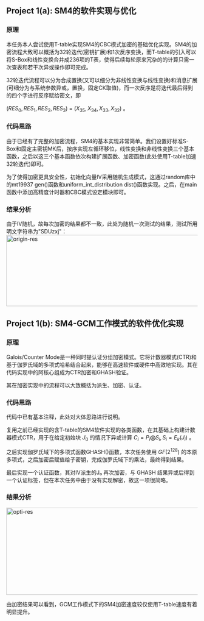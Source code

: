 ## Project 1(a): SM4的软件实现与优化
### 原理
本任务本人尝试使用T-table实现SM4的CBC模式加密的基础优化实现。SM4的加密流程大致可以概括为32轮迭代(密钥扩展)和1次反序变换，而T-table的引入可以将S-Box和线性变换合并成236项的T表，使得后续每轮原来冗杂的的计算只需一次查表和若干次异或操作即可完成。

32轮迭代流程可以分为合成置换(又可以细分为非线性变换与线性变换)和消息扩展(可细分为与系统参数异或，置换，固定CK取值)，而一次反序是将迭代最后得到的四个字进行反序赋给密文，即 

$(RES_{0},RES_{1},RES_{2},RES_{3})$ = $(X_{35},X_{34},X_{33},X_{32})$ 。
### 代码思路
由于已经有了完整的加密流程，SM4的基本实现非常简单。我们设置好标准S-Box和固定主密钥MK后，按序实现左循环移位，线性变换和非线性变换三个基本函数，之后以这三个基本函数依次构建扩展函数、加密函数(此处使用T-table加速32轮迭代)即可。

为了使得加密更具安全性，初始化向量IV采用随机生成模式，这通过random库中的mt19937 gen()函数和uniform_int_distribution<int> dist()函数实现。之后，在main函数中添加高精度计时器和CBC模式设定模块即可。
### 结果分析
由于IV随机，故每次加密的结果都不一致，此处为随机一次测试的结果，测试所用明文字符串为"SDUzxj"：
<img width="666" height="187" alt="origin-res" src="https://github.com/user-attachments/assets/42f60fb5-8235-463a-b1dd-a99397ebe734" />

## Project 1(b): SM4-GCM工作模式的软件优化实现
### 原理
Galois/Counter Mode是一种同时提认证分组加密模式。它将计数器模式(CTR)和基于伽罗氏域的多项式哈希结合起来，能够在高速软件或硬件中高效地实现。其在代码实现中的阿核心组成为CTR加密和GHASH验证。

其在加密实现中的流程可以大致概括为派生、加密、认证。
### 代码思路
代码中已有基本注释，此处对大体思路进行说明。

复用之前已经实现的含T-table的SM4软件实现的各类函数，在其基础上构建计数器模式CTR，用于在给定初始块 $J_{0}$ 的情况下异或计算 $C_{i}=P_{i} \bigoplus S_{i}, S_{i}=E_{k}(J_{i})$ 。

之后实现伽罗氏域下的多项式函数GHASH()函数，本次任务使用 $GF(2^{128})$ 的本原多项式，之后加密后赋值给子密钥，完成伽罗氏域下的乘法，最终得到结果。

最后实现一个认证函数，其对IV派生的J₀ 再次加密，与 GHASH 结果异或后得到一个认证标签，但在本次任务中由于没有实现解密，故这一项很简略。
### 结果分析
<img width="611" height="229" alt="opti-res" src="https://github.com/user-attachments/assets/1d70c34c-ac75-4ea5-a63a-a61ec58f1de1" />

由加密结果可以看到，GCM工作模式下的SM4加密速度较仅使用T-table速度有着明显提升。


